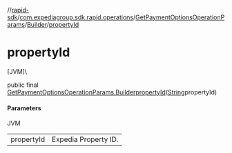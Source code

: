 //[rapid-sdk](../../../../index.md)/[com.expediagroup.sdk.rapid.operations](../../index.md)/[GetPaymentOptionsOperationParams](../index.md)/[Builder](index.md)/[propertyId](property-id.md)

# propertyId

[JVM]\

public final [GetPaymentOptionsOperationParams.Builder](index.md)[propertyId](property-id.md)([String](https://docs.oracle.com/javase/8/docs/api/java/lang/String.html)propertyId)

#### Parameters

JVM

| | |
|---|---|
| propertyId | Expedia Property ID.<br> |
